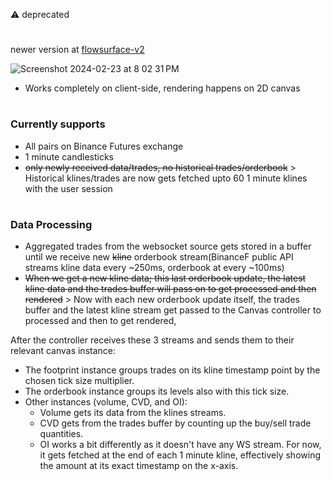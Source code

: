 ⚠️ deprecated
#
newer version at [flowsurface-v2](https://github.com/akenshaw/flowsurface-rs)

![Screenshot 2024-02-23 at 8 02 31 PM](https://github.com/akenshaw/flowsurface/assets/63060680/322b71a6-b79b-4bed-9684-be6d595a25da)
- Works completely on client-side, rendering happens on 2D canvas
#
### Currently supports
  - All pairs on Binance Futures exchange
  - 1 minute candlesticks
  - ~~only newly received data/trades, no historical trades/orderbook~~ > Historical klines/trades are now gets fetched upto 60 1 minute klines with the user session 
#
### Data Processing
- Aggregated trades from the websocket source gets stored in a buffer until we receive new ~~kline~~ orderbook stream(BinanceF public API streams kline data every ~250ms, orderbook at every ~100ms)
- ~~When we get a new kline data; this last orderbook update, the latest kline data and the trades buffer will pass on to get processed and then rendered~~ > Now with each new orderbook update itself, the trades buffer and the latest kline stream get passed to the Canvas controller to processed and then to get rendered,

After the controller receives these 3 streams and sends them to their relevant canvas instance:
- The footprint instance groups trades on its kline timestamp point by the chosen tick size multiplier.
- The orderbook instance groups its levels also with this tick size.
- Other instances (volume, CVD, and OI):
  - Volume gets its data from the klines streams.
  - CVD gets from the trades buffer by counting up the buy/sell trade quantities.
  - OI works a bit differently as it doesn't have any WS stream. For now, it gets fetched at the end of each 1 minute kline, effectively showing the amount at its exact timestamp on the x-axis.



